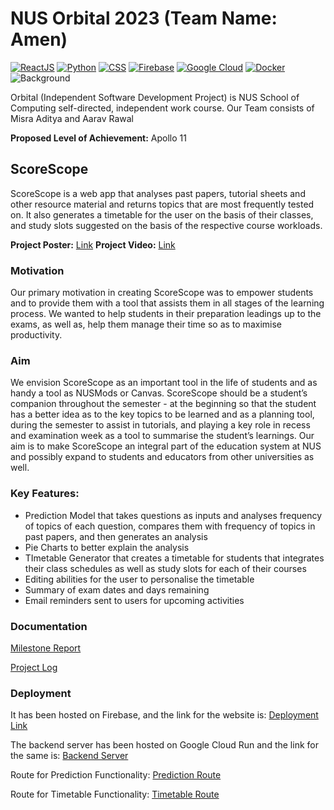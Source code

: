 # NUS Orbital 2023 (Team Name: Amen)
[![ReactJS](https://img.shields.io/badge/ReactJS-18.2.0-blue.svg)](https://reactjs.org/)
[![Python](https://img.shields.io/badge/Python-3.9-blue.svg)](https://www.python.org/)
[![CSS](https://img.shields.io/badge/CSS-3-blue.svg)](https://www.w3.org/Style/CSS/)
[![Firebase](https://img.shields.io/badge/Firebase-FFCA28.svg)](https://firebase.google.com/)
[![Google Cloud](https://img.shields.io/badge/Google_Cloud-Platform-4285F4.svg?logo=google-cloud&logoColor=white)](https://cloud.google.com/)
[![Docker](https://img.shields.io/badge/Docker-2496ED.svg?logo=docker&logoColor=white)](https://www.docker.com/)
![Background](https://github.com/MadLamprey/orbital_1/assets/114080910/f466d8a4-52be-43de-b353-2602f38f8984)

Orbital (Independent Software Development Project) is NUS School of Computing self-directed, independent work course.
Our Team consists of Misra Aditya and Aarav Rawal

**Proposed Level of Achievement:** Apollo 11

## ScoreScope

ScoreScope is a web app that analyses past papers, tutorial sheets and other resource material and returns topics that are most frequently tested on. It also generates a timetable for the user on the basis of their classes, and study slots suggested on the basis of the respective course workloads.

**Project Poster:** [Link](https://drive.google.com/file/d/143oHpcAQF40Jp7PqA30QOhng9YwWtAdv/view?usp=drive_link)
**Project Video:** [Link](https://drive.google.com/file/d/1Q1tdY0cyyrLHQhrWLRUeESkQoExQ5DMS/view?usp=drive_link)

### Motivation

Our primary motivation in creating ScoreScope was to empower students and to provide them with a tool that assists them in all stages of the learning process. We wanted to help students in their preparation leadings up to the exams, as well as, help them manage their time so as to maximise productivity.

### Aim

We envision ScoreScope as an important tool in the life of students and as handy a tool as NUSMods or Canvas. ScoreScope should be a student’s companion throughout the semester - at the beginning so that the student has a better idea as to the key topics to be learned and as a planning tool, during the semester to assist in tutorials, and playing a key role in recess and examination week as a tool to summarise the student’s learnings. Our aim is to make ScoreScope an integral part of the education system at NUS and possibly expand to students and educators from other universities as well.

### Key Features:

* Prediction Model that takes questions as inputs and analyses frequency of topics of each question, compares them with frequency of topics in past papers, and then generates an analysis
* Pie Charts to better explain the analysis
* TImetable Generator that creates a timetable for students that integrates their class schedules as well as study slots for each of their courses
* Editing abilities for the user to personalise the timetable
* Summary of exam dates and days remaining
* Email reminders sent to users for upcoming activities

### Documentation

[Milestone Report](https://docs.google.com/document/d/14D3iLilm3exPZcXS1fS1E62lHs5rF2QcSNCVN8pZ6Gs/edit?usp=sharing)

[Project Log](https://docs.google.com/spreadsheets/d/1aUZa8m8NoIJe4e4sbFjpxP1UqflPsqiuyDhIv8czLyI/edit?usp=sharing)

### Deployment

It has been hosted on Firebase, and the link for the website is: 
[Deployment Link](https://scorescope-49a24.web.app/)

The backend server has been hosted on Google Cloud Run and the link for the same is:
[Backend Server](http://backend-scorescope-nulcnhp3eq-el.a.run.app/)

Route for Prediction Functionality: [Prediction Route](http://backend-scorescope-nulcnhp3eq-el.a.run.app/analyze)

Route for Timetable Functionality: [Timetable Route](http://backend-scorescope-nulcnhp3eq-el.a.run.app/generate)
